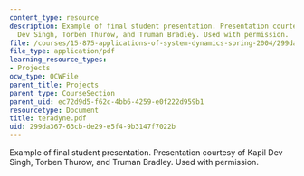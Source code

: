 ```yaml
---
content_type: resource
description: Example of final student presentation. Presentation courtesy of Kapil
  Dev Singh, Torben Thurow, and Truman Bradley. Used with permission.
file: /courses/15-875-applications-of-system-dynamics-spring-2004/299da36763cbde29e5f49b3147f7022b_teradyne.pdf
file_type: application/pdf
learning_resource_types:
- Projects
ocw_type: OCWFile
parent_title: Projects
parent_type: CourseSection
parent_uid: ec72d9d5-f62c-4bb6-4259-e0f222d959b1
resourcetype: Document
title: teradyne.pdf
uid: 299da367-63cb-de29-e5f4-9b3147f7022b
---
```

Example of final student presentation. Presentation courtesy of Kapil Dev Singh, Torben Thurow, and Truman Bradley. Used with permission.